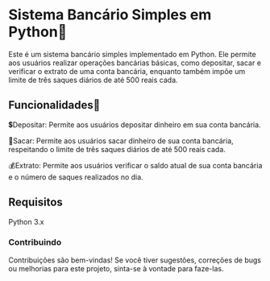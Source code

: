 # Sistema Bancário Simples em Python🏦
Este é um sistema bancário simples implementado em Python. Ele permite aos usuários realizar operações bancárias básicas, como depositar, sacar e verificar o extrato de uma conta bancária, enquanto também impõe um limite de três saques diários de até 500 reais cada.

## Funcionalidades🎰
💲Depositar: Permite aos usuários depositar dinheiro em sua conta bancária.

💸Sacar: Permite aos usuários sacar dinheiro de sua conta bancária, respeitando o limite de três saques diários de até 500 reais cada.

💰Extrato: Permite aos usuários verificar o saldo atual de sua conta bancária e o número de saques realizados no dia.

## Requisitos
Python 3.x
### Contribuindo
Contribuições são bem-vindas! Se você tiver sugestões, correções de bugs ou melhorias para este projeto, sinta-se à vontade para faze-las.
